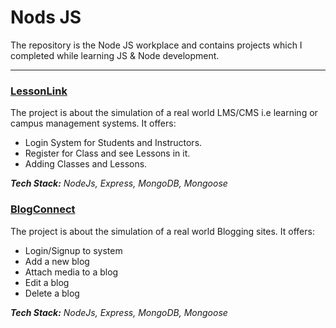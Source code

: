 # Nods JS
The repository is the Node JS workplace and contains projects which I completed while learning JS & Node development.

---

### [LessonLink](https://gitlab.com/hamzasafwan/node-js/-/tree/main/LessonLink?ref_type=heads)
The project is about the simulation of a real world LMS/CMS i.e learning or campus management systems.
It offers:
- Login System for Students and Instructors.
- Register for Class and see Lessons in it.
- Adding Classes and Lessons.

_**Tech Stack:** NodeJs, Express, MongoDB, Mongoose_

### [BlogConnect](https://gitlab.com/hamzasafwan/node-js/-/tree/main/BlogConnect?ref_type=heads)
The project is about the simulation of a real world Blogging sites.
It offers:
- Login/Signup to system 
- Add a new blog
- Attach media to a blog
- Edit a blog
- Delete a blog

_**Tech Stack:** NodeJs, Express, MongoDB, Mongoose_